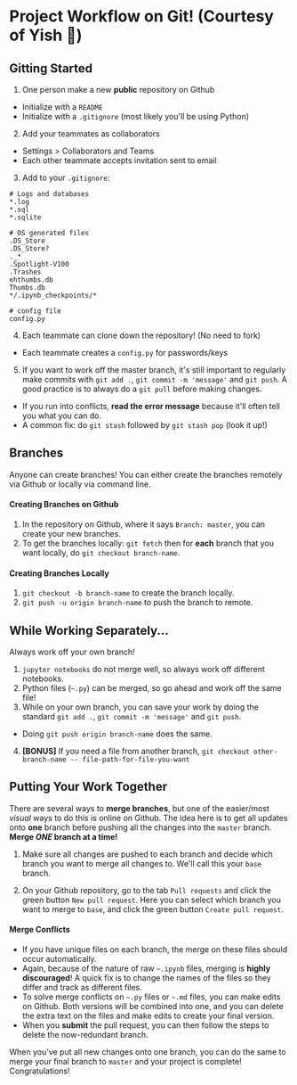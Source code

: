 # Project Workflow on Git! (Courtesy of Yish 🙏)

## Gitting Started

1. One person make a new **public** repository on Github
  - Initialize with a `README`
  - Initialize with a `.gitignore` (most likely you'll be using Python)


2. Add your teammates as collaborators
  - Settings > Collaborators and Teams
  - Each other teammate accepts invitation sent to email


3. Add to your `.gitignore`:

```
# Logs and databases
*.log
*.sql
*.sqlite

# OS generated files
.DS_Store
.DS_Store?
._*
.Spotlight-V100
.Trashes
ehthumbs.db
Thumbs.db
*/.ipynb_checkpoints/*

# config file
config.py
```

4. Each teammate can clone down the repository! (No need to fork)
  - Each teammate creates a `config.py` for passwords/keys
  
5. If you want to work off the master branch, it's still important to regularly make commits with `git add .`, `git commit -m 'message'` and `git push`. A good practice is to always do a `git pull` before making changes.
  - If you run into conflicts, **read the error message** because it'll often tell you what you can do.
  - A common fix: do `git stash` followed by `git stash pop` (look it up!)

## Branches

Anyone can create branches! You can either create the branches remotely via Github or locally via command line.

#### Creating Branches on Github
1. In the repository on Github, where it says `Branch: master`, you can create your new branches.
2. To get the branches locally: `git fetch` then for **each** branch that you want locally, do `git checkout branch-name`.

#### Creating Branches Locally
1. `git checkout -b branch-name` to create the branch locally.
2. `git push -u origin branch-name` to push the branch to remote.


## While Working Separately...

Always work off your own branch!
1. `jupyter notebooks` do not merge well, so always work off different notebooks.
2. Python files (`~.py`) can be merged, so go ahead and work off the same file!
3. While on your own branch, you can save your work by doing the standard `git add .`, `git commit -m 'message'` and `git push`.
  - Doing `git push origin branch-name` does the same.
4. **[BONUS]** If you need a file from another branch, `git checkout other-branch-name -- file-path-for-file-you-want`


## Putting Your Work Together

There are several ways to **merge branches**, but one of the easier/most _visual_ ways to do this is online on Github. The idea here is to get all updates onto **one** branch before pushing all the changes into the `master` branch. **Merge *ONE* branch at a time!**

1. Make sure all changes are pushed to each branch and decide which branch you want to merge all changes to. We'll call this your `base` branch.

2. On your Github repository, go to the tab `Pull requests` and click the green button `New pull request`. Here you can select which branch you want to merge to `base`, and click the green button `Create pull request`.

#### Merge Conflicts

- If you have unique files on each branch, the merge on these files should occur automatically.
- Again, because of the nature of raw `~.ipynb` files, merging is **highly discouraged**! A quick fix is to change the names of the files so they differ and track as different files.
- To solve merge conflicts on `~.py` files or `~.md` files, you can make edits on Github. Both versions will be combined into one, and you can delete the extra text on the files and make edits to create your final version.
- When you **submit** the pull request, you can then follow the steps to delete the now-redundant branch.


When you've put all new changes onto one branch, you can do the same to merge your final branch to `master` and your project is complete! Congratulations!
